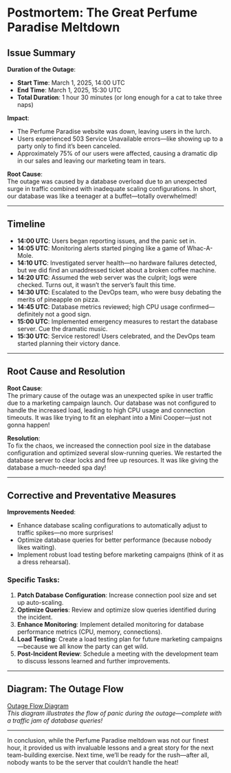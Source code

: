 # Postmortem: The Great Perfume Paradise Meltdown

## Issue Summary
**Duration of the Outage**:  
- **Start Time**: March 1, 2025, 14:00 UTC  
- **End Time**: March 1, 2025, 15:30 UTC  
- **Total Duration**: 1 hour 30 minutes (or long enough for a cat to take three naps)

**Impact**:  
- The Perfume Paradise website was down, leaving users in the lurch.  
- Users experienced 503 Service Unavailable errors—like showing up to a party only to find it’s been canceled.  
- Approximately 75% of our users were affected, causing a dramatic dip in our sales and leaving our marketing team in tears.

**Root Cause**:  
The outage was caused by a database overload due to an unexpected surge in traffic combined with inadequate scaling configurations. In short, our database was like a teenager at a buffet—totally overwhelmed!

---

## Timeline
- **14:00 UTC**: Users began reporting issues, and the panic set in.
- **14:05 UTC**: Monitoring alerts started pinging like a game of Whac-A-Mole.
- **14:10 UTC**: Investigated server health—no hardware failures detected, but we did find an unaddressed ticket about a broken coffee machine.
- **14:20 UTC**: Assumed the web server was the culprit; logs were checked. Turns out, it wasn’t the server’s fault this time.
- **14:30 UTC**: Escalated to the DevOps team, who were busy debating the merits of pineapple on pizza.
- **14:45 UTC**: Database metrics reviewed; high CPU usage confirmed—definitely not a good sign.
- **15:00 UTC**: Implemented emergency measures to restart the database server. Cue the dramatic music.
- **15:30 UTC**: Service restored! Users celebrated, and the DevOps team started planning their victory dance.

---

## Root Cause and Resolution
**Root Cause**:  
The primary cause of the outage was an unexpected spike in user traffic due to a marketing campaign launch. Our database was not configured to handle the increased load, leading to high CPU usage and connection timeouts. It was like trying to fit an elephant into a Mini Cooper—just not gonna happen!

**Resolution**:  
To fix the chaos, we increased the connection pool size in the database configuration and optimized several slow-running queries. We restarted the database server to clear locks and free up resources. It was like giving the database a much-needed spa day!

---

## Corrective and Preventative Measures
**Improvements Needed**:  
- Enhance database scaling configurations to automatically adjust to traffic spikes—no more surprises!
- Optimize database queries for better performance (because nobody likes waiting).
- Implement robust load testing before marketing campaigns (think of it as a dress rehearsal).

### Specific Tasks:
1. **Patch Database Configuration**: Increase connection pool size and set up auto-scaling.
2. **Optimize Queries**: Review and optimize slow queries identified during the incident.
3. **Enhance Monitoring**: Implement detailed monitoring for database performance metrics (CPU, memory, connections).
4. **Load Testing**: Create a load testing plan for future marketing campaigns—because we all know the party can get wild.
5. **Post-Incident Review**: Schedule a meeting with the development team to discuss lessons learned and further improvements.

---

## Diagram: The Outage Flow
[Outage Flow Diagram](https://via.placeholder.com/600x400?text=Outage+Flow+Diagram)  
*This diagram illustrates the flow of panic during the outage—complete with a traffic jam of database queries!*

---

In conclusion, while the Perfume Paradise meltdown was not our finest hour, it provided us with invaluable lessons and a great story for the next team-building exercise. Next time, we’ll be ready for the rush—after all, nobody wants to be the server that couldn’t handle the heat!
